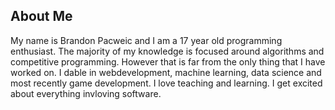 ## About Me

My name is Brandon Pacweic and I am a 17 year old programming enthusiast.
The majority of my knowledge is focused around algorithms and competitive 
programming. However that is far from the only thing that I have worked on.
I dable in webdevelopment, machine learning, data science and most recently game 
development.
I love teaching and learning. I get excited about everything invloving software.

